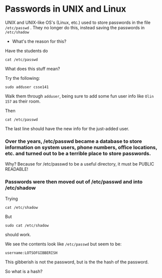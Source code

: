 
# Passwords in UNIX and Linux
UNIX and UNIX-like OS's (Linux, etc.) used to store passwords in the file ```/etc/passwd``` . They no longer do this, instead saving the passwords in ```/etc/shadow```

* What's the reason for this?

Have the students do

```
cat /etc/passwd
```

What does this stuff mean?


Try the following:

```
sudo adduser csse141
```

Walk them through ```adduser```, being sure to add some fun user info like ```Olin 157``` as their room.

Then 
```
cat /etc/passwd
```

The last line should have the new info for the just-added user.


### Over the years, /etc/passwd became a database to store information on system users, phone numbers, office locations, etc. and turned out to be a terrible place to store passwords.

Why? Because for /etc/passwd to be a useful directory, it must be PUBLIC READABLE!

### Passwords were then moved out of /etc/passwd and into /etc/shadow


Trying
```
cat /etc/shadow
```

But 
```
sudo cat /etc/shadow
```

should work. 

We see the contents look like ```/etc/passwd``` but seem to be:

```username:LOTSOFGIBBERISH```

This gibberish is not the password, but is the the hash of the password.

So what is a hash?

